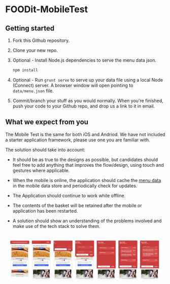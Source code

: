 FOODit-MobileTest
=================

## Getting started

1. Fork this Github repository.

2. Clone your new repo.

3. Optional - Install Node.js dependencies to serve the menu data json.

    ```sh
    npm install
    ```

4. Optional - Run `grunt serve` to serve up your data file using a local Node (Connect) server. A browser window will open pointing to `data/menu.json` file. 

5. Commit/branch your stuff as you would normally. When you're finished, push your code to your Github repo, and drop us a link to it in email.

## What we expect from you

The Mobile Test is the same for both iOS and Andriod.
We have not included a starter application framework, please use one you are familiar with.

The solution should take into account: 

- It should be as true to the designs as possible, but candidates should feel free to add anything that improves the flow/design, using touch and gestures where applicable.

- When the mobile is online, the application should cache the [menu data](/data/menu.json) in the mobile data store and periodically check for updates.
 
- The Application should continue to work while offline.

- The contents of the basket will be retained after the mobile or application has been restarted.

- A solution should show an understanding of the problems involved and make use of the tech stack to solve them.

![Design overview](/design/mockups/menu_design--overview.jpg?raw=true "Design overview")

